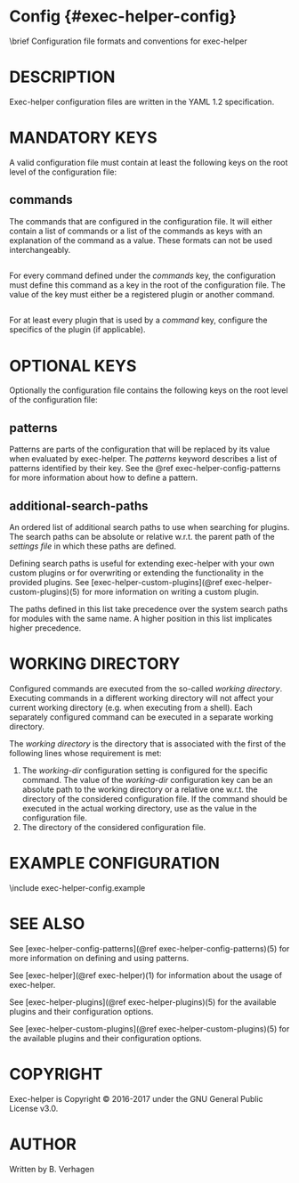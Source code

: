Config              {#exec-helper-config}
======
\brief Configuration file formats and conventions for exec-helper

# DESCRIPTION
Exec-helper configuration files are written in the YAML 1.2 specification. 

# MANDATORY KEYS
A valid configuration file must contain at least the following keys on the root level of the configuration file:

## commands
The commands that are configured in the configuration file. It will either contain a list of commands or a list of the commands as keys with an explanation of the command as a value. These formats can not be used interchangeably.

## <command-keys>
For every command defined under the _commands_ key, the configuration must define this command as a key in the root of the configuration file. The value of the key must either be a registered plugin or another command.

## <plugin-keys>
For at least every plugin that is used by a _command_ key, configure the specifics of the plugin (if applicable).

# OPTIONAL KEYS
Optionally the configuration file contains the following keys on the root level of the configuration file:

## patterns
Patterns are parts of the configuration that will be replaced by its value when evaluated by exec-helper. The _patterns_ keyword describes a list of patterns identified by their key. See the @ref exec-helper-config-patterns for more information about how to define a pattern.

## additional-search-paths
An ordered list of additional search paths to use when searching for plugins. The search paths can be absolute or relative w.r.t. the parent path of the _settings file_ in which these paths are defined.

Defining search paths is useful for extending exec-helper with your own custom plugins or for overwriting or extending the functionality in the provided plugins. See [exec-helper-custom-plugins](@ref exec-helper-custom-plugins)(5) for more information on writing a custom plugin.

The paths defined in this list take precedence over the system search paths for modules with the same name. A higher position in this list implicates higher precedence.

# WORKING DIRECTORY
Configured commands are executed from the so-called _working directory_. Executing commands in a different working directory will not affect your current working directory (e.g. when executing from a shell). Each separately configured command can be executed in a separate working directory.

The _working directory_ is the directory that is associated with the first of the following lines whose requirement is met:
1. The _working-dir_ configuration setting is configured for the specific command. The value of the _working-dir_ configuration key can be an absolute path to the working directory or a relative one w.r.t. the directory of the considered configuration file. If the command should be executed in the actual working directory, use _<working-dir>_ as the value in the configuration file.
2. The directory of the considered configuration file.

# EXAMPLE CONFIGURATION
\include exec-helper-config.example

# SEE ALSO
See [exec-helper-config-patterns](@ref exec-helper-config-patterns)(5) for more information on defining and using patterns.

See [exec-helper](@ref exec-helper)(1) for information about the usage of exec-helper.

See [exec-helper-plugins](@ref exec-helper-plugins)(5) for the available plugins and their configuration options.

See [exec-helper-custom-plugins](@ref exec-helper-custom-plugins)(5) for the available plugins and their configuration options.

# COPYRIGHT
Exec-helper is Copyright &copy; 2016-2017 under the GNU General Public License v3.0.

# AUTHOR
Written by B. Verhagen

